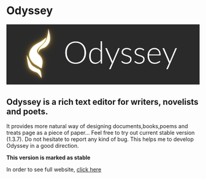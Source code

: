 # Odyssey

![Odyssey Logo](https://github.com/Ph0enixKM/Odyssey/blob/dev/public/arts/logo-250.png)

## Odyssey is a rich text editor for writers, novelists and poets.
It provides more natural way of designing documents,books,poems
and treats page as a piece of paper...
Feel free to try out current stable version (1.3.7). Do not hesitate to report any kind of bug. This helps me to develop Odyssey
in a good direction.

**This version is marked as stable**

In order to see full website, [click here](https://odysseyapp.herokuapp.com)
